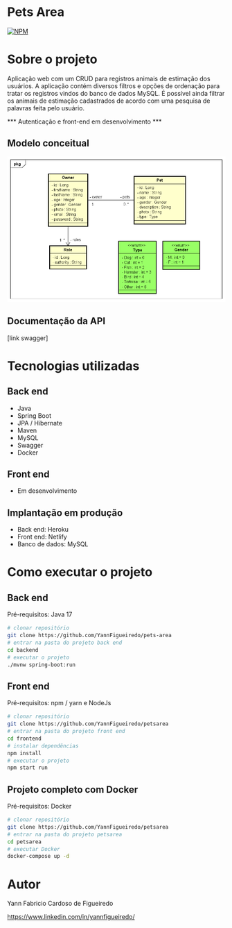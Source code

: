 # Pets Area
[![NPM](https://img.shields.io/npm/l/react)](https://github.com/YannFigueiredo/pets-area/blob/main/LICENSE)

# Sobre o projeto

Aplicação web com um CRUD para registros animais de estimação dos usuários. A aplicação contém diversos filtros e opções de ordenação para tratar os registros vindos do banco de dados MySQL. É possível ainda filtrar os animais de estimação cadastrados de acordo com uma pesquisa de palavras feita pelo usuário.

*** Autenticação e front-end em desenvolvimento ***

## Modelo conceitual
<img src="https://github.com/YannFigueiredo/assets/blob/main/pets-area/modelo-conceitual.png"  alt="Modelo conceitual" title="Modelo conceitual"/>

## Documentação da API
[link swagger]

# Tecnologias utilizadas
## Back end

- Java
- Spring Boot
- JPA / Hibernate
- Maven
- MySQL
- Swagger
- Docker

## Front end
- Em desenvolvimento

## Implantação em produção
- Back end: Heroku
- Front end: Netlify
- Banco de dados: MySQL

# Como executar o projeto

## Back end
Pré-requisitos: Java 17

```bash
# clonar repositório
git clone https://github.com/YannFigueiredo/pets-area
# entrar na pasta do projeto back end
cd backend
# executar o projeto
./mvnw spring-boot:run
```

## Front end
Pré-requisitos: npm / yarn  e NodeJs

```bash
# clonar repositório
git clone https://github.com/YannFigueiredo/petsarea
# entrar na pasta do projeto front end
cd frontend
# instalar dependências
npm install
# executar o projeto
npm start run
```
## Projeto completo com Docker
Pré-requisitos: Docker

```bash
# clonar repositório
git clone https://github.com/YannFigueiredo/petsarea
# entrar na pasta do projeto petsarea
cd petsarea
# executar Docker
docker-compose up -d
```

# Autor

Yann Fabricio Cardoso de Figueiredo

https://www.linkedin.com/in/yannfigueiredo/
